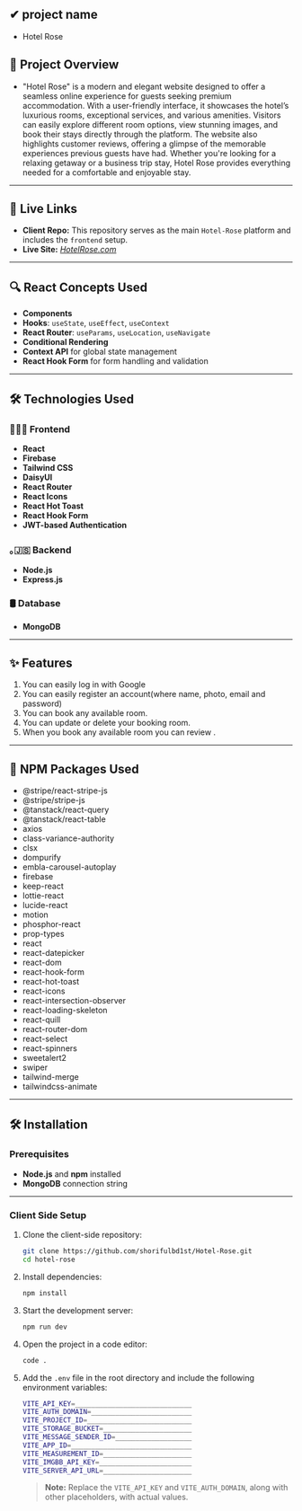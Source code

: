 
## ✔ project name
 - Hotel Rose

## 📜 Project Overview

 - "Hotel Rose" is a modern and elegant website designed to offer a seamless online experience for guests seeking premium accommodation. With a user-friendly interface, it showcases the hotel’s luxurious rooms, exceptional services, and various amenities. Visitors can easily explore different room options, view stunning images, and book their stays directly through the platform. The website also highlights customer reviews, offering a glimpse of the memorable experiences previous guests have had. Whether you're looking for a relaxing getaway or a business trip stay, Hotel Rose provides everything needed for a comfortable and enjoyable stay.
 
---


## 🚀 Live Links

- **Client Repo:** This repository serves as the main `Hotel-Rose` platform and includes the `frontend` setup.
- **Live Site:** [_HotelRose.com_](https://hotel-rose-1e441.web.app)

---

## 🔍 React Concepts Used

- **Components**
- **Hooks**: `useState`, `useEffect`, `useContext`
- **React Router**: `useParams`, `useLocation`, `useNavigate`
- **Conditional Rendering**
- **Context API** for global state management
- **React Hook Form** for form handling and validation

---

## 🛠️ Technologies Used

### 👩🏼‍💻 Frontend

- **React**
- **Firebase**
- **Tailwind CSS**
- **DaisyUI**
- **React Router**
- **React Icons**
- **React Hot Toast**
- **React Hook Form**
- **JWT-based Authentication**

### ｡🇯‌🇸‌ Backend

- **Node.js**
- **Express.js**

### 🛢️ Database

- **MongoDB**

---

## ✨ Features

1. You can easily log in with Google
2. You can easily register an account(where name, photo, email and password)
3. You can book any available room.
4. You can update or delete your booking room.
5. When you book any available room you can review .

---

## 🧰 NPM Packages Used

- @stripe/react-stripe-js
- @stripe/stripe-js
- @tanstack/react-query
- @tanstack/react-table
- axios
- class-variance-authority
- clsx
- dompurify
- embla-carousel-autoplay
- firebase
- keep-react
- lottie-react
- lucide-react
- motion
- phosphor-react
- prop-types
- react
- react-datepicker
- react-dom
- react-hook-form
- react-hot-toast
- react-icons
- react-intersection-observer
- react-loading-skeleton
- react-quill
- react-router-dom
- react-select
- react-spinners
- sweetalert2
- swiper
- tailwind-merge
- tailwindcss-animate

---

## 🛠 Installation

### Prerequisites

- **Node.js** and **npm** installed
- **MongoDB** connection string

---

### Client Side Setup

1. Clone the client-side repository:

   ```bash
   git clone https://github.com/shorifulbd1st/Hotel-Rose.git
   cd hotel-rose
   ```

2. Install dependencies:

   ```bash
   npm install
   ```

3. Start the development server:
   ```bash
   npm run dev
   ```
4. Open the project in a code editor:
   ```bash
   code .
   ```
5. Add the `.env` file in the root directory and include the following environment variables:
   ```bash
   VITE_API_KEY=_____________________________
   VITE_AUTH_DOMAIN=_________________________
   VITE_PROJECT_ID=__________________________
   VITE_STORAGE_BUCKET=______________________
   VITE_MESSAGE_SENDER_ID=___________________
   VITE_APP_ID=______________________________
   VITE_MEASUREMENT_ID=______________________
   VITE_IMGBB_API_KEY=_______________________
   VITE_SERVER_API_URL=______________________
   ```
   > **Note:** Replace the `VITE_API_KEY` and `VITE_AUTH_DOMAIN`, along with other placeholders, with actual values.
